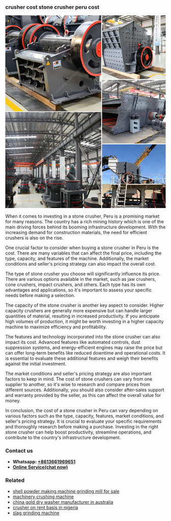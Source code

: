 <h3>crusher cost stone crusher peru cost</h3><img src='1702953106.jpg' alt=''><p>When it comes to investing in a stone crusher, Peru is a promising market for many reasons. The country has a rich mining history which is one of the main driving forces behind its booming infrastructure development. With the increasing demand for construction materials, the need for efficient crushers is also on the rise.</p><p>One crucial factor to consider when buying a stone crusher in Peru is the cost. There are many variables that can affect the final price, including the type, capacity, and features of the machine. Additionally, the market conditions and seller's pricing strategy can also impact the overall cost.</p><p>The type of stone crusher you choose will significantly influence its price. There are various options available in the market, such as jaw crushers, cone crushers, impact crushers, and others. Each type has its own advantages and applications, so it's important to assess your specific needs before making a selection.</p><p>The capacity of the stone crusher is another key aspect to consider. Higher capacity crushers are generally more expensive but can handle larger quantities of material, resulting in increased productivity. If you anticipate high volumes of production, it might be worth investing in a higher capacity machine to maximize efficiency and profitability.</p><p>The features and technology incorporated into the stone crusher can also impact its cost. Advanced features like automated controls, dust suppression systems, and energy-efficient engines may raise the price but can offer long-term benefits like reduced downtime and operational costs. It is essential to evaluate these additional features and weigh their benefits against the initial investment.</p><p>The market conditions and seller's pricing strategy are also important factors to keep in mind. The cost of stone crushers can vary from one supplier to another, so it's wise to research and compare prices from different sources. Additionally, you should also consider after-sales support and warranty provided by the seller, as this can affect the overall value for money.</p><p>In conclusion, the cost of a stone crusher in Peru can vary depending on various factors such as the type, capacity, features, market conditions, and seller's pricing strategy. It is crucial to evaluate your specific requirements and thoroughly research before making a purchase. Investing in the right stone crusher can help boost productivity, streamline operations, and contribute to the country's infrastructure development.</p><h3>Contact us</h3><ul><li><strong>Whatsapp:&nbsp;<a href="https://wa.me/8613661969651">+8613661969651</a></strong></li><li><a href="https://swt.shibang-china.com/?git&amp;zhl&amp;crusher cost stone crusher peru cost"><strong>Online Service(chat now)</strong></a></li></ul><h3>Related</h3><ul><li><a href='shell powder making machine grinding mill for sale.md'>shell powder making machine grinding mill for sale</a></li><li><a href='machinery crushing machine.md'>machinery crushing machine</a></li><li><a href='china gold dry washer manufacturer in australia.md'>china gold dry washer manufacturer in australia</a></li><li><a href='crusher on rent basis in nigeria.md'>crusher on rent basis in nigeria</a></li><li><a href='slag grinding machine.md'>slag grinding machine</a></li></ul>